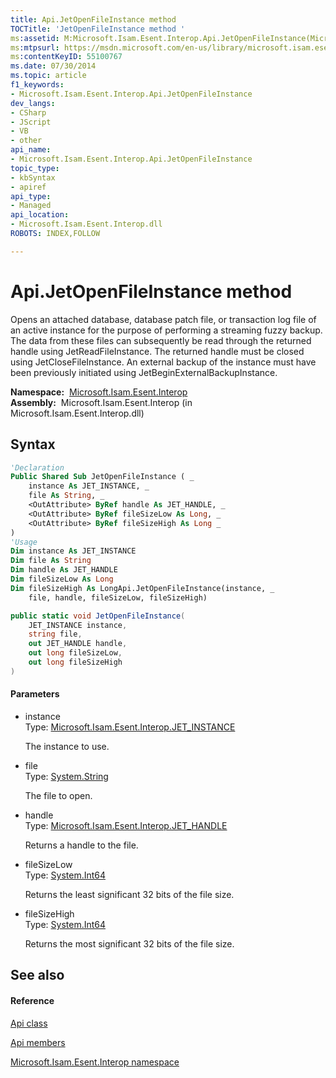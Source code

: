 ```yaml
---
title: Api.JetOpenFileInstance method 
TOCTitle: 'JetOpenFileInstance method '
ms:assetid: M:Microsoft.Isam.Esent.Interop.Api.JetOpenFileInstance(Microsoft.Isam.Esent.Interop.JET_INSTANCE,System.String,Microsoft.Isam.Esent.Interop.JET_HANDLE@,System.Int64@,System.Int64@)
ms:mtpsurl: https://msdn.microsoft.com/en-us/library/microsoft.isam.esent.interop.api.jetopenfileinstance(v=EXCHG.10)
ms:contentKeyID: 55100767
ms.date: 07/30/2014
ms.topic: article
f1_keywords:
- Microsoft.Isam.Esent.Interop.Api.JetOpenFileInstance
dev_langs:
- CSharp
- JScript
- VB
- other
api_name: 
- Microsoft.Isam.Esent.Interop.Api.JetOpenFileInstance
topic_type: 
- kbSyntax
- apiref
api_type: 
- Managed
api_location: 
- Microsoft.Isam.Esent.Interop.dll
ROBOTS: INDEX,FOLLOW

---
```


# Api.JetOpenFileInstance method

Opens an attached database, database patch file, or transaction log file of an active instance for the purpose of performing a streaming fuzzy backup. The data from these files can subsequently be read through the returned handle using JetReadFileInstance. The returned handle must be closed using JetCloseFileInstance. An external backup of the instance must have been previously initiated using JetBeginExternalBackupInstance.

**Namespace:**  [Microsoft.Isam.Esent.Interop](hh596136\(v=exchg.10\).md)  
**Assembly:**  Microsoft.Isam.Esent.Interop (in Microsoft.Isam.Esent.Interop.dll)

## Syntax

``` vb
'Declaration
Public Shared Sub JetOpenFileInstance ( _
    instance As JET_INSTANCE, _
    file As String, _
    <OutAttribute> ByRef handle As JET_HANDLE, _
    <OutAttribute> ByRef fileSizeLow As Long, _
    <OutAttribute> ByRef fileSizeHigh As Long _
)
'Usage
Dim instance As JET_INSTANCE
Dim file As String
Dim handle As JET_HANDLE
Dim fileSizeLow As Long
Dim fileSizeHigh As LongApi.JetOpenFileInstance(instance, _
    file, handle, fileSizeLow, fileSizeHigh)
```

``` csharp
public static void JetOpenFileInstance(
    JET_INSTANCE instance,
    string file,
    out JET_HANDLE handle,
    out long fileSizeLow,
    out long fileSizeHigh
)
```

#### Parameters

  - instance  
    Type: [Microsoft.Isam.Esent.Interop.JET_INSTANCE](hh564593\(v=exchg.10\).md)  
    
    The instance to use.

<!-- end list -->

  - file  
    Type: [System.String](https://docs.microsoft.com/dotnet/api/system.string?redirectedfrom=MSDN)  
    
    The file to open.

<!-- end list -->

  - handle  
    Type: [Microsoft.Isam.Esent.Interop.JET_HANDLE](hh558081\(v=exchg.10\).md)  
    
    Returns a handle to the file.

<!-- end list -->

  - fileSizeLow  
    Type: [System.Int64](https://docs.microsoft.com/dotnet/api/system.int64?redirectedfrom=MSDN)  
    
    Returns the least significant 32 bits of the file size.

<!-- end list -->

  - fileSizeHigh  
    Type: [System.Int64](https://docs.microsoft.com/dotnet/api/system.int64?redirectedfrom=MSDN)  
    
    Returns the most significant 32 bits of the file size.

## See also

#### Reference

[Api class](dn292211\(v=exchg.10\).md)

[Api members](dn292213\(v=exchg.10\).md)

[Microsoft.Isam.Esent.Interop namespace](hh596136\(v=exchg.10\).md)

